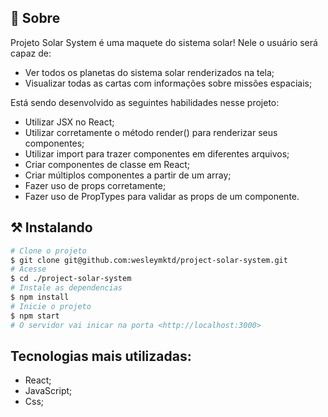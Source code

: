 ## 🧐 Sobre

<p align="left"> 
  Projeto Solar System é uma maquete do sistema solar! Nele o usuário será capaz de:
  
 - Ver todos os planetas do sistema solar renderizados na tela;<br>
 - Visualizar todas as cartas com informações sobre missões espaciais;<br>

Está sendo desenvolvido as seguintes habilidades nesse projeto:
  
- Utilizar JSX no React;
- Utilizar corretamente o método render() para renderizar seus componentes;
- Utilizar import para trazer componentes em diferentes arquivos;
- Criar componentes de classe em React;
- Criar múltiplos componentes a partir de um array;
- Fazer uso de props corretamente;
- Fazer uso de PropTypes para validar as props de um componente.
</p>


## ⚒ Instalando <a name = "installing"></a>

```bash
# Clone o projeto
$ git clone git@github.com:wesleymktd/project-solar-system.git
# Acesse
$ cd ./project-solar-system
# Instale as dependencias
$ npm install
# Inicie o projeto
$ npm start
# O servidor vai inicar na porta <http://localhost:3000>
```

## Tecnologias mais utilizadas:

- React;
- JavaScript;
- Css;
